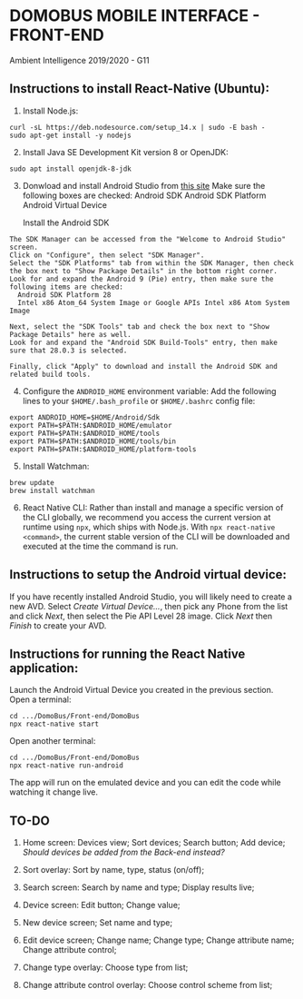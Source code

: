 # DOMOBUS MOBILE INTERFACE - FRONT-END
Ambient Intelligence 2019/2020 - G11

## Instructions to install React-Native (Ubuntu):

1. Install Node.js:
```
curl -sL https://deb.nodesource.com/setup_14.x | sudo -E bash -
sudo apt-get install -y nodejs
```
2. Install Java SE Development Kit version 8 or OpenJDK:
```
sudo apt install openjdk-8-jdk
```
3. Donwload and install Android Studio from [this site](https://developer.android.com/studio/index.html)
   Make sure the following boxes are checked:
    Android SDK
    Android SDK Platform
    Android Virtual Device
   
   Install the Android SDK
```
The SDK Manager can be accessed from the "Welcome to Android Studio" screen.
Click on "Configure", then select "SDK Manager".
Select the "SDK Platforms" tab from within the SDK Manager, then check the box next to "Show Package Details" in the bottom right corner.
Look for and expand the Android 9 (Pie) entry, then make sure the following items are checked:
  Android SDK Platform 28
  Intel x86 Atom_64 System Image or Google APIs Intel x86 Atom System Image

Next, select the "SDK Tools" tab and check the box next to "Show Package Details" here as well.
Look for and expand the "Android SDK Build-Tools" entry, then make sure that 28.0.3 is selected.

Finally, click "Apply" to download and install the Android SDK and related build tools.
```
4. Configure the `ANDROID_HOME` environment variable:
Add the following lines to your `$HOME/.bash_profile` or `$HOME/.bashrc` config file:
```
export ANDROID_HOME=$HOME/Android/Sdk
export PATH=$PATH:$ANDROID_HOME/emulator
export PATH=$PATH:$ANDROID_HOME/tools
export PATH=$PATH:$ANDROID_HOME/tools/bin
export PATH=$PATH:$ANDROID_HOME/platform-tools
```
5. Install Watchman:
```
brew update
brew install watchman
```
6. React Native CLI:
Rather than install and manage a specific version of the CLI globally, we recommend you access the current version at runtime using `npx`, which ships with Node.js. With `npx react-native <command>`, the current stable version of the CLI will be downloaded and executed at the time the command is run.

## Instructions to setup the Android virtual device:

If you have recently installed Android Studio, you will likely need to create a new AVD.
Select *Create Virtual Device...*, then pick any Phone from the list and click *Next*, then select the Pie API Level 28 image.
Click *Next* then *Finish* to create your AVD.

## Instructions for running the React Native application:
Launch the Android Virtual Device you created in the previous section.
Open a terminal:
```
cd .../DomoBus/Front-end/DomoBus
npx react-native start
```
Open another terminal:
```
cd .../DomoBus/Front-end/DomoBus
npx react-native run-android
```
The app will run on the emulated device and you can edit the code while watching it change live.

## TO-DO

1. Home screen:
	Devices view;
	Sort devices;
	Search button;
	Add device; *Should devices be added from the Back-end instead?*

2. Sort overlay:
	Sort by name, type, status (on/off);

3. Search screen:
	Search by name and type;
	Display results live;

4. Device screen:
	Edit button;
	Change value;

5. New device screen;
	Set name and type;

6. Edit device screen;
	Change name;
	Change type;
	Change attribute name;
	Change attribute control;

7. Change type overlay:
	Choose type from list;

8. Change attribute control overlay:
	Choose control scheme from list;
